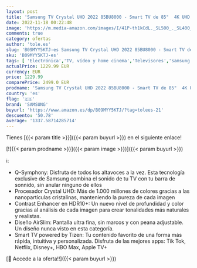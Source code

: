 ```yaml
---
layout: post
title: 'Samsung TV Crystal UHD 2022 85BU8000 - Smart TV de 85"  4K UHD  Procesador Crystal UHD  Contast Enhancer con HDR10+  Q-Symphony y Alexa integrada.'
date: 2022-11-18 00:22:48
image: 'https://m.media-amazon.com/images/I/41P-th1kCdL._SL500_._SL400_.jpg'
comments: true
category: ofertas
author: 'tole.es'
slug: 'B09MYY5KTJ-es Samsung TV Crystal UHD 2022 85BU8000 - Smart TV de 85" 4K...'
sku: 'B09MYY5KTJ-es'
tags: [ 'Electrónica','TV, vídeo y home cinema','Televisores','samsung','smart','tv','🇪🇸', ]
actualPrice: 1229.99 EUR
currency: EUR
price: 1229.99
comparePrice: 2499.0 EUR
prodname: 'Samsung TV Crystal UHD 2022 85BU8000 - Smart TV de 85"  4K UHD  Procesador Crystal UHD  Contast Enhancer con HDR10+  Q-Symphony y Alexa integrada.'
country: 'es'
flag: '🇪🇸'
brand: 'SAMSUNG'
buyurl: 'https://www.amazon.es/dp/B09MYY5KTJ/?tag=tolees-21'
descuento: '50.78'
average: '1337.58714285714'
---
```


Tienes [{{< param title >}}]({{< param buyurl >}}) en el siguiente enlace!

[![{{< param prodname >}}]({{< param image >}})]({{< param buyurl >}})

ℹ️:

- Q-Symphony: Disfruta de todos los altavoces a la vez. Esta tecnología exclusive de Samsung combina el sonido de tu TV con tu barra de sonnido, sin anular ninguno de ellos
- Procesador Crystal UHD: Más de 1.000 millones de colores gracias a las nanopartículas cristalinas, manteniendo la pureza de cada imagen
- Contrast Enhancer en HDR10+: Un nuevo nivel de profundidad y color gracias al análisis de cada imagen para crear tonalidades más naturales y realistas.
- Diseño AirSlim: Pantalla ultra fina, sin marcos y con peana adjustable. Un diseño nunca visto en esta categoría.
- Smart TV powered by Tizen: Tu contenido favorito de una forma más rápida, intuitiva y personalizada. Disfruta de las mejores apps: Tik Tok, Netflix, Disney+, HBO Max, Apple TV+

[🛒 Accede a la oferta!!]({{< param buyurl >}})
